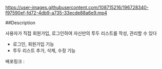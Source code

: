
https://user-images.githubusercontent.com/108715216/196728340-f97590ef-fd72-4db9-a735-33ecde88a6e9.mp4



##Description

사용자가 직접 회원가입, 로그인하여 자신만의 투두 리스트를 작성, 관리할 수 있다
- 로그인, 회원가입 기능
- 투두 리스트 추가, 삭제, 수정 기능

배포링크 : 
